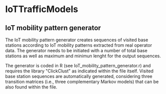 # IoTTrafficModels


IoT mobility pattern generator
------------------------------

The IoT mobility pattern generator creates sequences of visited base stations according to IoT mobility patterns extracted from real operator data. The generator needs to be initiated with a number of total base stations as well as maximum and minimun lenght for the output sequences.

The generator is coded in R (see IoT_mobility_pattern_generator.r) and requires the library "ClickClust" as indicated within the file itself. Visited base station sequences are automatically generated, considering three transition matrices (i.e., three complementary Markov models) that can be also found within the file.
